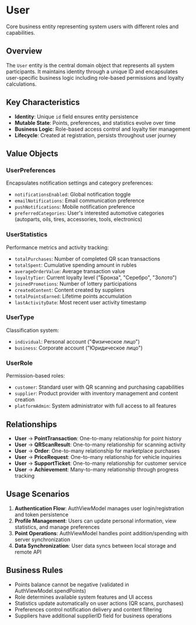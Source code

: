 # User

Core business entity representing system users with different roles and capabilities.

## Overview

The `User` entity is the central domain object that represents all system participants. It maintains identity through a unique ID and encapsulates user-specific business logic including role-based permissions and loyalty calculations.

## Key Characteristics

- **Identity**: Unique `id` field ensures entity persistence
- **Mutable State**: Points, preferences, and statistics evolve over time
- **Business Logic**: Role-based access control and loyalty tier management
- **Lifecycle**: Created at registration, persists throughout user journey

## Value Objects

### UserPreferences
Encapsulates notification settings and category preferences:
- `notificationsEnabled`: Global notification toggle
- `emailNotifications`: Email communication preference  
- `pushNotifications`: Mobile notification preference
- `preferredCategories`: User's interested automotive categories (autoparts, oils, tires, accessories, tools, electronics)

### UserStatistics
Performance metrics and activity tracking:
- `totalPurchases`: Number of completed QR scan transactions
- `totalSpent`: Cumulative spending amount in rubles
- `averageOrderValue`: Average transaction value
- `loyaltyTier`: Current loyalty level ("Бронза", "Серебро", "Золото")
- `joinedPromotions`: Number of lottery participations
- `createdContent`: Content created by suppliers
- `totalPointsEarned`: Lifetime points accumulation
- `lastActivityDate`: Most recent user activity timestamp

### UserType
Classification system:
- `individual`: Personal account ("Физическое лицо")
- `business`: Corporate account ("Юридическое лицо")

### UserRole
Permission-based roles:
- `customer`: Standard user with QR scanning and purchasing capabilities
- `supplier`: Product provider with inventory management and content creation
- `platformAdmin`: System administrator with full access to all features

## Relationships

- **User** → **PointTransaction**: One-to-many relationship for point history
- **User** → **QRScanResult**: One-to-many relationship for scanning activity
- **User** → **Order**: One-to-many relationship for marketplace purchases
- **User** → **PriceRequest**: One-to-many relationship for vehicle inquiries
- **User** → **SupportTicket**: One-to-many relationship for customer service
- **User** → **Achievement**: Many-to-many relationship through progress tracking

## Usage Scenarios

1. **Authentication Flow**: AuthViewModel manages user login/registration and token persistence
2. **Profile Management**: Users can update personal information, view statistics, and manage preferences
3. **Point Operations**: AuthViewModel handles point addition/spending with server synchronization
4. **Data Synchronization**: User data syncs between local storage and remote API

## Business Rules

- Points balance cannot be negative (validated in AuthViewModel.spendPoints)
- Role determines available system features and UI access
- Statistics update automatically on user actions (QR scans, purchases)
- Preferences control notification delivery and content filtering
- Suppliers have additional supplierID field for business operations